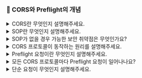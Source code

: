 ### 📝 CORS와 Preflight의 개념

<details>
<summary>CORS란 무엇인지 설명해주세요.</summary>
</br>
CORS란 Cross Origin Resource Sharing의 약자로, 교차 출처 리소스 공유라고 부릅니다. </br> 2009년에 HTML5 표준으로 채택된 프로토콜이며, SOP에 의해 제한된 교차 출처 간 리소스 공유를 허용하기 위한 방법입니다. </br> 애플리케이션의 요구 사항이 복잡해지면서, 다른 도메인의 리소스를 활용하는 경우가 많아졌기 때문에 등장한 프로토콜로, 서버에서 CORS 관련 헤더를 설정하여 다른 도메인에서의 리소스 요청을 허용할 수 있습니다. </br> CORS에러는 CORS 헤더를 적절히 설정하지 않은 상태에서 교차 출처 리소스를 요청하는 경우 발생할 수 있습니다. </br>

CORS란 다른 웹사이트 주소에서 정보를 요청할 때 허락받는 시스템. 원래는 보안 때문에 "다른 사이트 거 가져오지마!"라는 규칙이 있었지만 요즘은 API처럼 다른 도메인에서 정보 가져올 일이 많기때문에 서버가 "괜찮아, 가져가도 돼"라고 허락해주는 것이 CORS임. 허락을 해주지 않으면 브라우저가 막음 -> CORS 에러

- 프로토콜?  
서버와 브라우저가 서로 어떻게 대화할지 약속한 규칙 </br>
데이터를 어떻게 주고받을지 정한 **통신 방식의 규칙** 
예를 들어 “너 파일 줄게”, “이미지 요청할게” 이런거를 할 때의 규칙 </br>
CORS는 그 규칙 중 하나 </br>

- 도메인?  
웹사이트 주소 </br>
http:// => 보통 웹사이트 </br>
https:// => 보안이 적용된 웹사이트 </br>
다른 도메인에서 요청한다 ⇒ A라는 웹사이트가 B라는 웹사이트에 있는 파일(리소스)를 가져오려고 한다. </br>
이걸 막 하면 보안 문제가 생기니까 서버에서 내 자료를 다른 사이트에서도 써도 돼요라는 허락(CORS 허용)을 해줘야함. </br>

- 헤더? </br>
요청하거나 응답할 때 같이 보내는 **메모지** 같은 역할 </br>
이건 "JSON"이에요, 이건 다른 사이트가 요청했어요. 허락했어요 같은 **작은 설명서** </br></br>

</details>

<details>
<summary>SOP란 무엇인지 설명해주세요.</summary>
</br>
Same Origin Policy의 약자로, 동일 출처 정책을 의미합니다. </br> 1990년대 후반에 등장한 보안 정책으로, 현재 출처와 동일한 출처의 리소스만 접근할 수 있도록 하는 정책입니다. </br> 여기서 동일 출처란, 도메인과 프로토콜, 포트 번호가 모두 같은 경우를 의미하며, 하나라도 다를 경우 동일 출처 정책에 의해 리소스 접근이 제한됩니다. </br></br>

- 포트 번호? </br>
컴퓨터가 통신하는 문(문 번호) </br>
서버가 어떤 문을 통해 데이터를 주고받을지 지정하는 번호 </br>
예: https://www.example.com → 내부적으로는 :443으로 접속함 </br></br>

</details>

<details>
<summary> SOP가 없을 경우 가능한 보안 취약점은 무엇인가요? </summary>
</br>
사용자 인증 정보에 해당하는 세션 ID 같은 정보들이 쿠키에 포함되어 있을 수 있기 때문에 이 세션 정보를 탈취하여 Cross Site Scripting 혹은, CSRF와 같은 해킹 공격에 이용할 수 있습니다. </br> SOP 정책을 통해 리소스를 다른 도메인에서 접근하지 못하도록 제한한다면, 이러한 해킹 공격을 어느 정도 완화할 수 있습니다. </br> </br>

- 세션 ID? </br>
로그인한 사용자를 기억하기 위한 번호표.  </br>
다른 페이지로 넘어가도 서버는 세션 ID라는 고유 번호를 만들어서 로그인했다라는 것을 서버가 알아보는 것.  </br>
즉, 로그인 상태를 유지하게 해주는 열쇠 </br>

- 쿠키? </br>
브라우저가 서버로부터 받은 세션 ID같은 것을 쿠키에 저장.  </br>
다음 요청 때 해당 쿠키를 자동으로 같이 보냄 -> 서버는 "너구나!"라고 인식 </br>
쿠키는 로그인 상태, 최근 본 상품, 설정 같은 것을 저장할 때도 사용됨 </br>
=> 세션ID (열쇠), 쿠키 (그 열쇠를 담아놓은 주머니) </br>

- XSS (Cross Site Scripting)?  </br>
사이트에 악성 스크립트를 심는 해킹 방법 </br>
사용자의 브라우저 정보를 해커가 탈취할 수 있게 만든는 위험한 공격 </br>

- CSRF (Cross Site Request Forgery)? </br>
내가 의도하지 않은 요청이 "내 계정"으로 날아가는 해킹 </br>
신뢰된 사용자의 인증정보를 악용하여 공격하는 방식 </br></br>

</details>

<details>
<summary> CORS 프로토콜이 동작하는 원리를 설명해주세요. </summary>
</br>
서버는 응답 처리 코드에서 CORS 관련 헤더를 설정할 수 있습니다. </br>
이 헤더를 통해 요청을 허용할 도메인과, HTTP 메서드, 그리고 요청 헤더의 종류를 정의할 수 있습니다. </br> 이후, 브라우저에서 서버로 리소스를 요청할 때, 이 헤더에 설정한 정보와 일치하지 않는다면, 브라우저에서 CORS에러가 발생하는 것입니다. </br> CORS 프로토콜 스펙에서 정의한 비교적 보안적으로 민감하지 않다고 판단되는 요청들이 있는데, 이를 단순 요청이라고 칭하며, 이 요청을 제외한 CORS 요청에는 실제 요청을 전송하기 전, 요청 허가를 위한 preflight 요청이 발생할 수 있습니다.</br></br>

</details>

<details>
<summary> Preflight 요청이란 무엇인지 설명해주세요. </summary>
</br>
preflight 요청은 보안적으로 민감한 CORS 요청에 대해, 요청이 가능한지를 먼저 확인하는 과정입니다.</br> 브라우저에서 자동으로 실행되는 요청으로, OPTIONS 메서드를 사용하며, 서버에서 설정한 CORS 관련 설정들을 Header 값으로 확인할 수 있습니다.</br> 이 과정을 통해, 허용되지 않는 요청에 대한 처리 부하를 낮출 수 있습니다. 즉 Preflight는 브라우저 성능 최적화용!</br></br>
</details>

<details>
<summary> 모든 CORS 프로토콜마다 Preflight 요청이 일어나나요?</summary>
</br>
보안적으로 민감하지 않은 단순 요청이거나, 이전에 응답받은 Preflight 응답이 캐싱되어 있는 경우 Preflight 요청이 일어나지 않습니다.</br> 브라우저에서 자동으로 실행되는 요청으로, OPTIONS 메서드를 사용하며, 서버에서 Access-Control-Max-Age라는 헤더 값을 초 단위로 설정할 수 있고, 이전 요청의 응답값이 아직 캐싱되어 있다면, 같은 요청에 대해서는 Preflight 요청이 일어나지 않습니다.</br> </br>

- 캐싱?   
자주 사용하는 데이터를 임시로 저장해 두고, 다음에 더 빠르게 사용하려는 것. </br>
웹에서는 서버에 매번 요청하지 않고, 이전에 받아온 응답 데이터를 잠깐 저장해두는 방식</br>
- OPTIONS 메서드란?  
브라우저가 먼저 "이 요청 해도 돼?"하고 서버에게 허락을 구하는 HTTP 메서드. </br>
Preflight 요청은 실제 요청 전에 OPTIONS 메서드로 먼저 날아감. </br>
- Access-Control-Max-Age  
Preflight 응답을 얼마나 오래 캐시할지(저장할지)정하는 시간.</br>
서버가 설정한 시간에 따라, 브라우저는 해당 시간 동안 Preflight 요청을 생략함. </br>
이 설정이 없다면, 브라우저는 매번 OPTIONS 요청을 보내야 해서 성능이 떨어짐. </br></br>

</details>

<details>
<summary> 단순 요청이 무엇인지 설명해주세요. </summary>
</br>
요청의 메서드가 GET, HEAD, POST 중 하나이며, 헤더와 Content-Type이 CORS프로토콜에서 지정한 값인 경우가 단순 요청에 해당합니다.</br> 이 경우는 Preflight 과정을 통한 권한 조회 과정 없이 CORS 요청이 가능합니다. </br></br>

- HEAD?  
  GET 요청처럼 정보를 요청하지만, 헤더만 받고, 실제 내용(body)는 받지 않는 요청 방식.  
  언제 사용? 파일 용량, 수정 시간 같은 메타 정보만 필요할 때  
  ex. 이미지 용량 확인, 웹 페이지 존재 여부 검사 등  

- Content-Type이란?  
  서버나 클라이언트가 보내는 데이터가 어떤 형식인지 알려주는 '데이터 설명서'



</details>